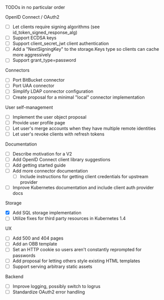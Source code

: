 TODOs in no particular order

OpenID Connect / OAuth2

- [ ] Let clients require signing algorithms (see id_token_signed_response_alg)
- [ ] Support ECDSA keys
- [ ] Support client_secret_jwt client authentication
- [ ] Add a "NextSigningKey" to the storage.Keys type so clients can cache more aggressively
- [ ] Support grant_type=password

Connectors

- [ ] Port BitBucket connector
- [ ] Port UAA connector
- [ ] Simplify LDAP connector configuration
- [ ] Create proposal for a minimal "local" connector implementation

User self-management

- [ ] Implement the user object proposal
- [ ] Provide user profile page
- [ ] Let user's merge accounts when they have multiple remote identities
- [ ] Let user's revoke clients with refresh tokens

Documentation

- [ ] Describe motivation for a V2
- [ ] Add OpenID Connect client library suggestions
- [ ] Add getting started guide
- [ ] Add more connector documentation
  - [ ] Include instructions for getting client credentials for upstream provider
- [ ] Improve Kubernetes documentation and include client auth provider docs

Storage

- [x] Add SQL storage implementation
- [ ] Utilize fixes for third party resources in Kubernetes 1.4 

UX

- [ ] Add 500 and 404 pages
- [ ] Add an OBB template
- [ ] Set an HTTP cookie so users aren't constantly reprompted for passwords
- [ ] Add proposal for letting others style existing HTML templates
- [ ] Support serving arbitrary static assets

Backend

- [ ] Improve logging, possibly switch to logrus
- [ ] Standardize OAuth2 error handling
